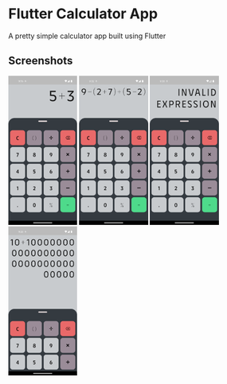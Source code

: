 # Flutter Calculator App

A pretty simple calculator app built using Flutter 

## Screenshots
<img src="Screenshots\Expression 1.png" height="300em" /> <img src="Screenshots\Expression 2.png" height="300em" /> <img src="Screenshots\Error Messages.png" height="300em" /> <img src="Screenshots\Scrollable layout.png" height="300em" />